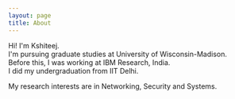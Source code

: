 ```yaml
---
layout: page
title: About
---
```


Hi! I'm Kshiteej.  
I'm pursuing graduate studies at University of Wisconsin-Madison.  
Before this, I was working at IBM Research, India.  
I did my undergraduation from IIT Delhi.  

My research interests are in Networking, Security and Systems.